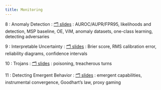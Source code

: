 ```yaml
---
title: Monitoring
---
```


8
: Anomaly Detection
    : [🗂️ slides](https://docs.google.com/presentation/d/1WEzSFUbcl1Rp4kQq1K4uONMJHBAUWhCZTzWVHnLcSV8/edit?usp=sharing)
: AUROC/AUPR/FPR95, likelihoods and detection, MSP baseline, OE, ViM, anomaly datasets, one-class learning, detecting adversaries

9
: Interpretable Uncertainty
  : [🗂️ slides](https://docs.google.com/presentation/d/1GHKlv-9UmQdUPracBr09AC2rFZp_GQyJzSQrvSWFjPM/edit?usp=sharing)
: Brier score, RMS calibration error, reliability diagrams, confidence intervals

10
: Trojans
  : [🗂️ slides](https://docs.google.com/presentation/d/1Nu5WwLQ7CDk_DotP_ET98F2F-2KBp9W8lkAfuCbeZ7E/edit?usp=sharing)
: poisoning, treacherous turns

11
: Detecting Emergent Behavior
  : [🗂️ slides](https://docs.google.com/presentation/d/1MGz_eMPQNm5Ov52IZz2vTuTL9IRoABV2tn_MFVrxlQI/edit?usp=sharing)
: emergent capabilities, instrumental convergence, Goodhart’s law, proxy gaming
